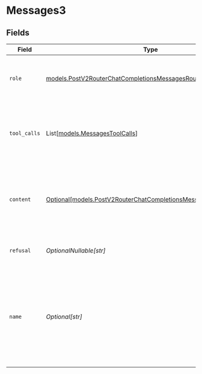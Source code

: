 # Messages3


## Fields

| Field                                                                                                                              | Type                                                                                                                               | Required                                                                                                                           | Description                                                                                                                        |
| ---------------------------------------------------------------------------------------------------------------------------------- | ---------------------------------------------------------------------------------------------------------------------------------- | ---------------------------------------------------------------------------------------------------------------------------------- | ---------------------------------------------------------------------------------------------------------------------------------- |
| `role`                                                                                                                             | [models.PostV2RouterChatCompletionsMessagesRouterRole](../models/postv2routerchatcompletionsmessagesrouterrole.md)                 | :heavy_check_mark:                                                                                                                 | The role of the messages author, in this case **assistant**.                                                                       |
| `tool_calls`                                                                                                                       | List[[models.MessagesToolCalls](../models/messagestoolcalls.md)]                                                                   | :heavy_check_mark:                                                                                                                 | The tool calls generated by the model, such as function calls.                                                                     |
| `content`                                                                                                                          | [Optional[models.PostV2RouterChatCompletionsMessagesRouterContent]](../models/postv2routerchatcompletionsmessagesroutercontent.md) | :heavy_minus_sign:                                                                                                                 | The contents of the assistant message. Required unless tool_calls is specified.                                                    |
| `refusal`                                                                                                                          | *OptionalNullable[str]*                                                                                                            | :heavy_minus_sign:                                                                                                                 | The refusal message by the assistant.                                                                                              |
| `name`                                                                                                                             | *Optional[str]*                                                                                                                    | :heavy_minus_sign:                                                                                                                 | An optional name for the participant. Provides the model information to differentiate between participants of the same role.       |